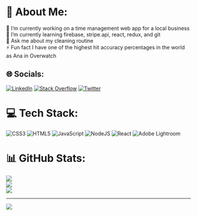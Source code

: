 # 💫 About Me:
🔭 I’m currently working on a time management web app for a local business<br>🌱 I’m currently learning firebase, stripe.api, react, redux, and git<br>💬 Ask me about my cleaning routine<br>⚡ Fun fact I have one of the highest hit accuracy percentages in the world as Ana in Overwatch


## 🌐 Socials:
[![LinkedIn](https://img.shields.io/badge/LinkedIn-%230077B5.svg?logo=linkedin&logoColor=white)](https://linkedin.com/in/https://www.linkedin.com/in/andrewypark/) [![Stack Overflow](https://img.shields.io/badge/-Stackoverflow-FE7A16?logo=stack-overflow&logoColor=white)](https://stackoverflow.com/users/andrewypark) [![Twitter](https://img.shields.io/badge/Twitter-%231DA1F2.svg?logo=Twitter&logoColor=white)](https://twitter.com/andrewypark) 

# 💻 Tech Stack:
![CSS3](https://img.shields.io/badge/css3-%231572B6.svg?style=flat&logo=css3&logoColor=white) ![HTML5](https://img.shields.io/badge/html5-%23E34F26.svg?style=flat&logo=html5&logoColor=white) ![JavaScript](https://img.shields.io/badge/javascript-%23323330.svg?style=flat&logo=javascript&logoColor=%23F7DF1E) ![NodeJS](https://img.shields.io/badge/node.js-6DA55F?style=flat&logo=node.js&logoColor=white) ![React](https://img.shields.io/badge/react-%2320232a.svg?style=flat&logo=react&logoColor=%2361DAFB) ![Adobe Lightroom](https://img.shields.io/badge/Adobe%20Lightroom-31A8FF.svg?style=flat&logo=Adobe%20Lightroom&logoColor=white)
# 📊 GitHub Stats:
![](https://github-readme-stats.vercel.app/api?username=andrewypark&theme=dark&hide_border=false&include_all_commits=true&count_private=true)<br/>
![](https://github-readme-streak-stats.herokuapp.com/?user=andrewypark&theme=dark&hide_border=false)<br/>
![](https://github-readme-stats.vercel.app/api/top-langs/?username=andrewypark&theme=dark&hide_border=false&include_all_commits=true&count_private=true&layout=compact)

---
[![](https://visitcount.itsvg.in/api?id=andrewypark&icon=0&color=0)](https://visitcount.itsvg.in)
